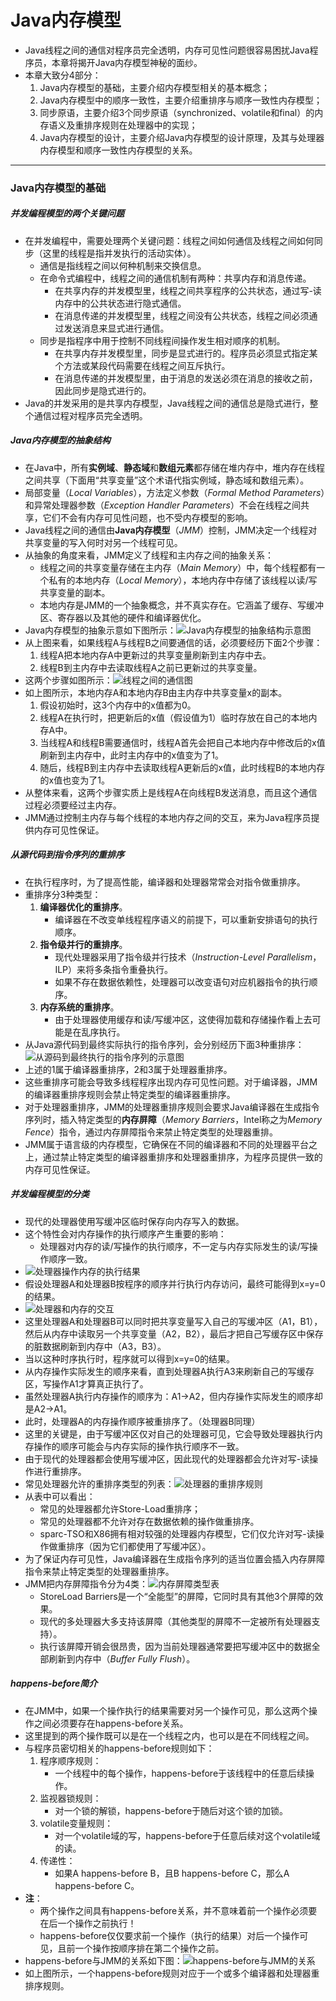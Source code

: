 # Java内存模型

- Java线程之间的通信对程序员完全透明，内存可见性问题很容易困扰Java程序员，本章将揭开Java内存模型神秘的面纱。
- 本章大致分4部分：
  1. Java内存模型的基础，主要介绍内存模型相关的基本概念；
  2. Java内存模型中的顺序一致性，主要介绍重排序与顺序一致性内存模型；
  3. 同步原语，主要介绍3个同步原语（synchronized、volatile和final）的内存语义及重排序规则在处理器中的实现；
  4. Java内存模型的设计，主要介绍Java内存模型的设计原理，及其与处理器内存模型和顺序一致性内存模型的关系。

---

### Java内存模型的基础

##### 并发编程模型的两个关键问题

- 在并发编程中，需要处理两个关键问题：线程之间如何通信及线程之间如何同步（这里的线程是指并发执行的活动实体）。
  - 通信是指线程之间以何种机制来交换信息。
  - 在命令式编程中，线程之间的通信机制有两种：共享内存和消息传递。
    - 在共享内存的并发模型里，线程之间共享程序的公共状态，通过写-读内存中的公共状态进行隐式通信。
    - 在消息传递的并发模型里，线程之间没有公共状态，线程之间必须通过发送消息来显式进行通信。
  - 同步是指程序中用于控制不同线程间操作发生相对顺序的机制。
    - 在共享内存并发模型里，同步是显式进行的。程序员必须显式指定某个方法或某段代码需要在线程之间互斥执行。
    - 在消息传递的并发模型里，由于消息的发送必须在消息的接收之前，因此同步是隐式进行的。
- Java的并发采用的是共享内存模型，Java线程之间的通信总是隐式进行，整个通信过程对程序员完全透明。

##### Java内存模型的抽象结构

- 在Java中，所有**实例域**、**静态域**和**数组元素**都存储在堆内存中，堆内存在线程之间共享（下面用“共享变量”这个术语代指实例域，静态域和数组元素）。
- 局部变量（*Local Variables*），方法定义参数（*Formal Method Parameters*）和异常处理器参数（*Exception Handler Parameters*）不会在线程之间共享，它们不会有内存可见性问题，也不受内存模型的影响。
- Java线程之间的通信由**Java内存模型**（*JMM*）控制，JMM决定一个线程对共享变量的写入何时对另一个线程可见。
- 从抽象的角度来看，JMM定义了线程和主内存之间的抽象关系：
  - 线程之间的共享变量存储在主内存（*Main Memory*）中，每个线程都有一个私有的本地内存（*Local Memory*），本地内存中存储了该线程以读/写共享变量的副本。
  - 本地内存是JMM的一个抽象概念，并不真实存在。它涵盖了缓存、写缓冲区、寄存器以及其他的硬件和编译器优化。
- Java内存模型的抽象示意如下图所示：![Java内存模型的抽象结构示意图](img/11.png?raw=true)
- 从上图来看，如果线程A与线程B之间要通信的话，必须要经历下面2个步骤：
  1. 线程A把本地内存A中更新过的共享变量刷新到主内存中去。
  2. 线程B到主内存中去读取线程A之前已更新过的共享变量。
- 这两个步骤如图所示：![线程之间的通信图](img/12.png?raw=true)
- 如上图所示，本地内存A和本地内存B由主内存中共享变量x的副本。
  1. 假设初始时，这3个内存中的x值都为0。
  2. 线程A在执行时，把更新后的x值（假设值为1）临时存放在自己的本地内存A中。
  3. 当线程A和线程B需要通信时，线程A首先会把自己本地内存中修改后的x值刷新到主内存中，此时主内存中的x值变为了1。
  4. 随后，线程B到主内存中去读取线程A更新后的x值，此时线程B的本地内存的x值也变为了1。
- 从整体来看，这两个步骤实质上是线程A在向线程B发送消息，而且这个通信过程必须要经过主内存。
- JMM通过控制主内存与每个线程的本地内存之间的交互，来为Java程序员提供内存可见性保证。

##### 从源代码到指令序列的重排序

- 在执行程序时，为了提高性能，编译器和处理器常常会对指令做重排序。
- 重排序分3种类型：
  1. **编译器优化的重排序**。
     - 编译器在不改变单线程程序语义的前提下，可以重新安排语句的执行顺序。
  2. **指令级并行的重排序**。
     - 现代处理器采用了指令级并行技术（*Instruction-Level Parallelism*，ILP）来将多条指令重叠执行。
     - 如果不存在数据依赖性，处理器可以改变语句对应机器指令的执行顺序。
  3. **内存系统的重排序**。
     - 由于处理器使用缓存和读/写缓冲区，这使得加载和存储操作看上去可能是在乱序执行。
- 从Java源代码到最终实际执行的指令序列，会分别经历下面3种重排序：![从源码到最终执行的指令序列的示意图](img/13.png?raw=true)
- 上述的1属于编译器重排序，2和3属于处理器重排序。
- 这些重排序可能会导致多线程程序出现内存可见性问题。对于编译器，JMM的编译器重排序规则会禁止特定类型的编译器重排序。
- 对于处理器重排序，JMM的处理器重排序规则会要求Java编译器在生成指令序列时，插入特定类型的**内存屏障**（*Memory Barriers*，Intel称之为*Memory Fence*）指令，通过内存屏障指令来禁止特定类型的处理器重排。
- JMM属于语言级的内存模型，它确保在不同的编译器和不同的处理器平台之上，通过禁止特定类型的编译器重排序和处理器重排序，为程序员提供一致的内存可见性保证。

##### 并发编程模型的分类

- 现代的处理器使用写缓冲区临时保存向内存写入的数据。
- 这个特性会对内存操作的执行顺序产生重要的影响：
  - 处理器对内存的读/写操作的执行顺序，不一定与内存实际发生的读/写操作顺序一致。
- ![处理器操作内存的执行结果](img/14.png?raw=true)
- 假设处理器A和处理器B按程序的顺序并行执行内存访问，最终可能得到x=y=0的结果。
- ![处理器和内存的交互](img/15.png?raw=true)
- 这里处理器A和处理器B可以同时把共享变量写入自己的写缓冲区（A1，B1），然后从内存中读取另一个共享变量（A2，B2），最后才把自己写缓存区中保存的脏数据刷新到内存中（A3，B3）。
- 当以这种时序执行时，程序就可以得到x=y=0的结果。
- 从内存操作实际发生的顺序来看，直到处理器A执行A3来刷新自己的写缓存区，写操作A1才算真正执行了。
- 虽然处理器A执行内存操作的顺序为：A1→A2，但内存操作实际发生的顺序却是A2→A1。
- 此时，处理器A的内存操作顺序被重排序了。（处理器B同理）
- 这里的关键是，由于写缓冲区仅对自己的处理器可见，它会导致处理器执行内存操作的顺序可能会与内存实际的操作执行顺序不一致。
- 由于现代的处理器都会使用写缓冲区，因此现代的处理器都会允许对写-读操作进行重排序。
- 常见处理器允许的重排序类型的列表：![处理器的重排序规则](img/16.png?raw=true)
- 从表中可以看出：
  - 常见的处理器都允许Store-Load重排序；
  - 常见的处理器都不允许对存在数据依赖的操作做重排序。
  - sparc-TSO和X86拥有相对较强的处理器内存模型，它们仅允许对写-读操作做重排序（因为它们都使用了写缓冲区）。
- 为了保证内存可见性，Java编译器在生成指令序列的适当位置会插入内存屏障指令来禁止特定类型的处理器重排序。
- JMM把内存屏障指令分为4类：![内存屏障类型表](img/17.png?raw=true)
  - StoreLoad Barriers是一个“全能型”的屏障，它同时具有其他3个屏障的效果。
  - 现代的多处理器大多支持该屏障（其他类型的屏障不一定被所有处理器支持）。
  - 执行该屏障开销会很昂贵，因为当前处理器通常要把写缓冲区中的数据全部刷新到内存中（*Buffer Fully Flush*）。

##### happens-before简介

- 在JMM中，如果一个操作执行的结果需要对另一个操作可见，那么这两个操作之间必须要存在happens-before关系。
- 这里提到的两个操作既可以是在一个线程之内，也可以是在不同线程之间。
- 与程序员密切相关的happens-before规则如下：
  1. 程序顺序规则：
     - 一个线程中的每个操作，happens-before于该线程中的任意后续操作。
  2. 监视器锁规则：
     - 对一个锁的解锁，happens-before于随后对这个锁的加锁。
  3. volatile变量规则：
     - 对一个volatile域的写，happens-before于任意后续对这个volatile域的读。
  4. 传递性：
     - 如果A happens-before B，且B happens-before C，那么A happens-before C。
- **注**：
  - 两个操作之间具有happens-before关系，并不意味着前一个操作必须要在后一个操作之前执行！
  - happens-before仅仅要求前一个操作（执行的结果）对后一个操作可见，且前一个操作按顺序排在第二个操作之前。
- happens-before与JMM的关系如下图：![happens-before与JMM的关系](img/18.png?raw=true)
- 如上图所示，一个happens-before规则对应于一个或多个编译器和处理器重排序规则。